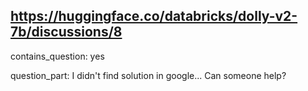 ## https://huggingface.co/databricks/dolly-v2-7b/discussions/8

contains_question: yes

question_part: I didn't find solution in google... Can someone help?